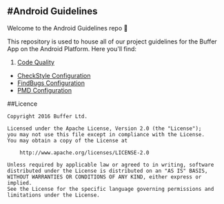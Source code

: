 #Android Guidelines
-------------------

Welcome to the Android Guidelines repo 👋 

This repository is used to house all of our project guidelines for the Buffer App on the Android Platform. Here you'll find:

1. [Code Quality](../Code_Quality)  
  * [CheckStyle Configuration](../Code_Quality/checkstyle)  
  * [FindBugs Configuration](../Code_Quality/findbugs)  
  * [PMD Configuration](../Code_Quality/pmd)  

##Licence

```
Copyright 2016 Buffer Ltd.

Licensed under the Apache License, Version 2.0 (the "License");
you may not use this file except in compliance with the License.
You may obtain a copy of the License at

    http://www.apache.org/licenses/LICENSE-2.0

Unless required by applicable law or agreed to in writing, software
distributed under the License is distributed on an "AS IS" BASIS,
WITHOUT WARRANTIES OR CONDITIONS OF ANY KIND, either express or implied.
See the License for the specific language governing permissions and
limitations under the License.
```
